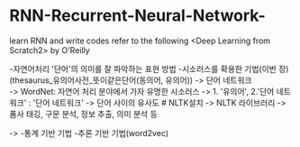 # RNN-Recurrent-Neural-Network-
learn RNN and write codes refer to the following &lt;Deep Learning from Scratch2> by O'Reilly

-자연어처리
'단어'의 의미를 잘 파악하는 표현 방법
-시소러스를 확용한 기법(이번 장)(thesaurus_유의어사전_뜻이같은단어(동의어, 유의어))
  -> 단어 네트워크 	
  -> WordNet: 자연어 처리 분야에서 가자 유명한 시소러스 -> 1. '유의어', 2.'단어 네트워크'
  	     : '단어 네트워크' -> 단어 사이의 유사도
      # NLTK설치 -> NLTK 라이브러리 -> 품사 태깅, 구문 분석, 정보 추출, 의미 분석 등 

  -> 
-통계 기반 기법
-추론 기반 기법(word2vec)
